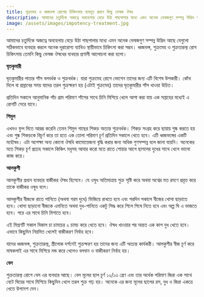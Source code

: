 ```yaml
---
title: শুক্রমেহ ও ধ্বজভঙ্গ রোগের চিকিৎসায় ব্যবহৃত প্রধান কিছু ভেষজ ঔষধ
description: আমাদের চতুর্দিকে অজত্নে অবহেলায় বেড়ে উঠা গাছপালার মধ্যে এমন অনেক ভেষজগুণ সম্পন্ন উদ্ভিদ আছে যেগুলো সঠিকভাবে ব্যবহার করলে অনেক দূরারোগ্য ব্যাধিও স্থায়ীভাবে চিকিৎসা করা সম্ভব। ধ্বজভঙ্গ, শুক্রমেহ ও শুক্রতারল্য রোগ চিকিৎসায় তেমনি কিছু ভেষজ ঔষধের ব্যবহার প্রণালী আলোচনা করা হলো।
image: /assets/images/impotency-treatment.jpg
---
```


আমাদের চতুর্দিকে অজত্নে অবহেলায় বেড়ে উঠা গাছপালার মধ্যে এমন অনেক ভেষজগুণ সম্পন্ন উদ্ভিদ আছে যেগুলো সঠিকভাবে ব্যবহার করলে অনেক দূরারোগ্য ব্যাধিও স্থায়ীভাবে চিকিৎসা করা সম্ভব। ধ্বজভঙ্গ, শুক্রমেহ ও শুক্রতারল্য রোগ চিকিৎসায় তেমনি কিছু ভেষজ ঔষধের ব্যবহার প্রণালী আলোচনা করা হলো।

<strong>ঘৃতকুমারী</strong>

ঘৃতকুমারীর পাতার শাঁস বলবর্ধক ও শুক্রবর্ধক। যারা শুক্রমেহ রোগে ভোগেন তাদের জন্য এটি বিশেষ উপকারী। কোঁথ দিলে বা প্রস্রাবের সময় যাদের তরল শুক্রক্ষরণ হয় (এটাই শুক্রমেহ) তাদের ঘৃতকুমারীর শাঁস খাওয়া উচিত।

প্রতিদিন সকালে আনুমানিক পাঁচ গ্রাম পরিমাণ শাঁসের সাথে চিনি মিশিয়ে খেলে আশা করা যায় এক সপ্তাহের মধ্যেই এ রোগটি সেরে যাবে।

<strong>শিমুল</strong>

এখনও ফুল দিতে আরম্ভ করেনি তেমন শিমুল গাছের শিকড় অত্যন্ত শুক্রবর্ধক। শিকড় সংগ্রহ করে ছায়ায় শুষ্ক করতে হয় এবং শুষ্ক শিকড়কে বিচূর্ণ করে তা হতে এক তোলা পরিমাণ চূর্ণ প্রতিদিন সকালে খেতে হবে। এটি ধ্বজভঙ্গের একটি মহৌষধ। এটা অপেক্ষা অন্য কোনো ঔষধি কামোত্তেজনা বৃদ্ধি করার জন্য অধিক গুণসম্পন্ন বলে জানা যায়নি। অনেকের মতে শিকড় চূর্ণ প্রত্যহ সকালে কিঞ্চিৎ মধুসহ আবার করো মতে রাতে শোয়ার আগে ছাগলের দুধের সাথে খেলে ভালো কাজ করে।

<strong>আলকুশী</strong>

আলকুশীর প্রধান ব্যবহার বাজীকর ঔষধ হিসেবে। যে ওষুধ অতিমাত্রায় শুক্র সৃষ্টি করে অথবা অশ্বের মত রমণে প্রবৃত্ত করে তাকে বাজীকর ওষুধ বলে।

আলকুশীর বীজকে রাতে পানিতে (অথবা গরম দুধে) ভিজিয়ে রাখতে হবে এবং পরদিন সকালে বীজের খোসা ছাড়াতে হবে। খোসা ছাড়ানো বীজকে এমনিতে অথবা দুধ-পানিতে একটু সিদ্ধ করে শিলে পিষে নিতে হবে এবং অল্প ঘি এ ভাজতে হবে। পরে এর সাথে চিনি মিশাতে হবে।

এই মিশ্রণটি সকাল বিকাল চা চামচের ২ চামচ করে খেতে হবে। ঔষধ খাওয়ার পর অন্তত এক কাপ দুধ খেতে হবে। এভাবে কিছুদিন নিয়মিত খেলেই বাজীকরণ নির্বাহ হবে।

যাদের ধ্বজভঙ্গ, শুক্রতারল্য, স্ত্রীলোক দর্শনেই শুক্রক্ষরণ হয় তাদের জন্য এটি অত্যন্ত কার্যকরী। আলকুশীর বীজ চূর্ণ করে মাষকলাই এর সাথে মিশিয়ে মন্ড করে খেলেও বলবান ও বাজীকরণ নির্বাহ হয়।

<strong>বেল</strong>

শুক্রতারল্য রোগে বেল এর ব্যবহার আছে। বেল মূলের ছাল চূর্ণ ১২/১৩ গ্রেণ এবং তার অর্ধেক পরিমাণ জিরা এক সাথে বেটে ঘিয়ের সাথে মিশিয়ে কিছুদিন খেলে তরল শুক্র গাঢ় হয়। অনেকে এর জন্য মূলের ছালের রস, দুধ ও জিরা একত্রে খেতে উপদেশ দেন।
